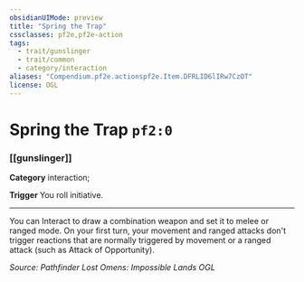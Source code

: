 ```yaml
---
obsidianUIMode: preview
title: "Spring the Trap"
cssclasses: pf2e,pf2e-action
tags:
  - trait/gunslinger
  - trait/common
  - category/interaction
aliases: "Compendium.pf2e.actionspf2e.Item.DFRLID6lIRw7CzOT"
license: OGL
---
```

# Spring the Trap `pf2:0`

### [[gunslinger]]

**Category** interaction; 




**Trigger** You roll initiative.

* * *

You can Interact to draw a combination weapon and set it to melee or ranged mode. On your first turn, your movement and ranged attacks don't trigger reactions that are normally triggered by movement or a ranged attack (such as Attack of Opportunity).

*Source: Pathfinder Lost Omens: Impossible Lands*
*OGL*